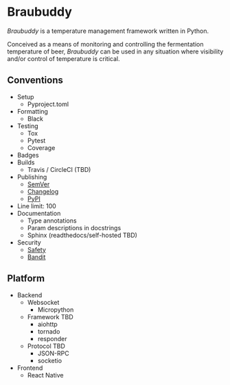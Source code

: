 # Braubuddy

*Braubuddy* is a temperature management framework written in Python.

Conceived as a means of monitoring and controlling the fermentation temperature of beer, *Braubuddy* can be used in any situation where visibility and/or control of temperature is critical.

## Conventions

* Setup
    * Pyproject.toml
* Formatting
    * Black
* Testing
    * Tox
    * Pytest
    * Coverage
* Badges
* Builds
    * Travis / CircleCI (TBD)
* Publishing
    * [SemVer](https://semver.org/)
    * [Changelog](https://keepachangelog.com)
    * [PyPI](https://pypi.org/project/braubuddy/)
* Line limit: 100
* Documentation
    * Type annotations
    * Param descriptions in docstrings
    * Sphinx (readthedocs/self-hosted TBD)
* Security
    * [Safety](https://pyup.io/safety/)
    * [Bandit](https://pypi.org/project/bandit/)

## Platform

* Backend
    * Websocket
        * Micropython
    * Framework TBD
        * aiohttp
        * tornado
        * responder
    * Protocol TBD
        * JSON-RPC
        * socketio
* Frontend
    * React Native
